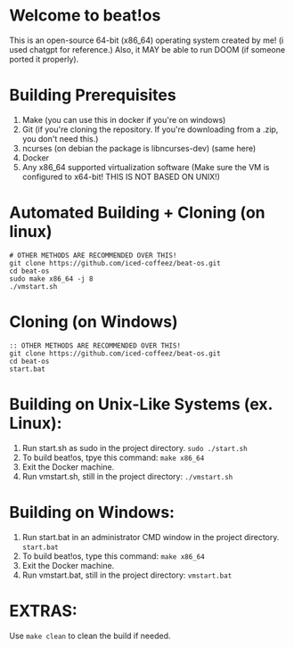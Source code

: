 # Welcome to beat!os
This is an open-source 64-bit (x86_64) operating system created by me! (i used chatgpt for reference.)
Also, it MAY be able to run DOOM (if someone ported it properly).
# Building Prerequisites
1) Make (you can use this in docker if you're on windows)
2) Git (if you're cloning the repository. If you're downloading from a .zip, you don't need this.)
3) ncurses (on debian the package is libncurses-dev) (same here)
4) Docker
5) Any x86_64 supported virtualization software (Make sure the VM is configured to x64-bit! THIS IS NOT BASED ON UNIX!)
# Automated Building + Cloning (on linux)
```
# OTHER METHODS ARE RECOMMENDED OVER THIS!
git clone https://github.com/iced-coffeez/beat-os.git
cd beat-os
sudo make x86_64 -j 8
./vmstart.sh
```
# Cloning (on Windows)
```
:: OTHER METHODS ARE RECOMMENDED OVER THIS!
git clone https://github.com/iced-coffeez/beat-os.git
cd beat-os
start.bat
```
# Building on Unix-Like Systems (ex. Linux):
1) Run start.sh as sudo in the project directory.
`sudo ./start.sh`
2) To build beat!os, tpye this command:
`make x86_64`
3) Exit the Docker machine.
4) Run vmstart.sh, still in the project directory:
`./vmstart.sh`
# Building on Windows:
1) Run start.bat in an administrator CMD window in the project directory.
`start.bat`
2) To build beat!os, type this command:
`make x86_64`
3) Exit the Docker machine.
4) Run vmstart.bat, still in the project directory:
`vmstart.bat`
# EXTRAS:
Use `make clean` to clean the build if needed.
